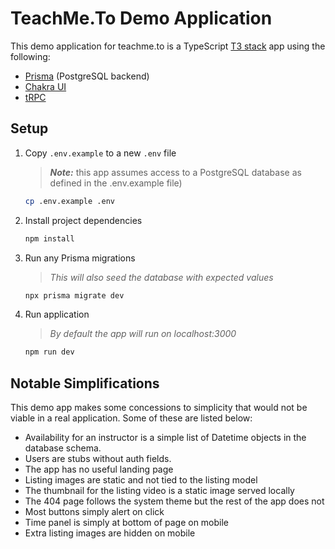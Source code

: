 # TeachMe.To Demo Application

This demo application for teachme.to is a TypeScript [T3 stack](https://create.t3.gg/) app using the following:

- [Prisma](https://www.prisma.io/) (PostgreSQL backend)
- [Chakra UI](https://chakra-ui.com/)
- [tRPC](https://trpc.io/)

## Setup

1. Copy `.env.example` to a new `.env` file
    > **_Note:_** this app assumes access to a PostgreSQL database as defined in the .env.example file)

    ```sh
    cp .env.example .env
    ```

2. Install project dependencies

    ```sh
    npm install
    ```

3. Run any Prisma migrations
    > _This will also seed the database with expected values_

    ```sh
    npx prisma migrate dev
    ```

4. Run application
    > _By default the app will run on localhost:3000_

    ```sh
    npm run dev
    ```

## Notable Simplifications

This demo app makes some concessions to simplicity that would not be viable in a real application. Some of these are listed below:

- Availability for an instructor is a simple list of Datetime objects in the database schema.
- Users are stubs without auth fields.
- The app has no useful landing page
- Listing images are static and not tied to the listing model
- The thumbnail for the listing video is a static image served locally
- The 404 page follows the system theme but the rest of the app does not
- Most buttons simply alert on click
- Time panel is simply at bottom of page on mobile
- Extra listing images are hidden on mobile
